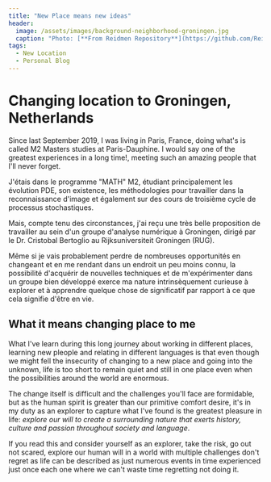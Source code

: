 ```yaml
---
title: "New Place means new ideas"
header:
  image: /assets/images/background-neighborhood-groningen.jpg
  caption: "Photo: [**From Reidmen Repository**](https://github.com/Reidmen)"
tags: 
  - New Location
  - Personal Blog
---
```


# Changing location to Groningen, Netherlands

Since last September 2019, I was living in Paris, France, doing what's is called M2 Masters studies at Paris-Dauphine. I would say one of the greatest experiences in a long time!, meeting such an amazing people that I'll never forget.

J'étais dans le programme "MATH" M2, étudiant principalement les évolution PDE, son existence, les méthodologies pour travailler dans la reconnaissance d'image et également sur des cours de troisième cycle de processus stochastiques.

Mais, compte tenu des circonstances, j'ai reçu une très belle proposition de travailler au sein d'un groupe d'analyse numérique à Groningen, dirigé par le Dr. Cristobal Bertoglio au Rijksuniversiteit Groningen (RUG).

Même si je vais probablement perdre de nombreuses opportunités en changeant et en me rendant dans un endroit un peu moins connu, la possibilité d'acquérir de nouvelles techniques et de m'expérimenter dans un groupe bien développé exerce ma nature intrinsèquement curieuse à explorer et à apprendre quelque chose de significatif par rapport à ce que cela signifie d'être en vie.

## What it means changing place to me

What I've learn during this long journey about working in different places, learning new pleople and relating in different languages is that even though we might fell the insecurity of changing to a new place and going into the unknown, life is too short to remain quiet and still in one place even when the possibilities around the world are enormous.

The change itself is difficult and the challenges you'll face are formidable, but as the human spirit is greater than our primitive comfort desire, it's in my duty as an explorer to capture what I've found is the greatest pleasure in life: *explore our will to create a surrounding nature that exerts history, culture and passion throughout society and language*.

If you read this and consider yourself as an explorer, take the risk, go out not scared, explore our human will in a world with multiple challenges don't regret as life can be described as just numerous events in time experienced just once each one where we can't waste time regretting not doing it.
